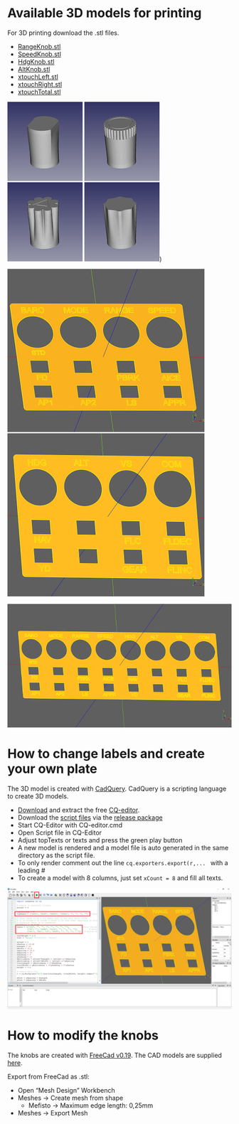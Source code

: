 # Available 3D models for printing

For 3D printing download the .stl files.
* [RangeKnob.stl](./RangeKnob.stl)
* [SpeedKnob.stl](./SpeedKnob.stl)
* [HdgKnob.stl](./HdgKnob.stl)
* [AltKnob.stl](./AltKnob.stl)
* [xtouchLeft.stl](./xtouchLeft.stl)
* [xtouchRight.stl](./xtouchRight.stl)
* [xtouchTotal.stl](./xtouchTotal.stl)

![Picture Range Knob](../Pics/rangeKnobSmall.png) ![Picture Speed Knob](../Pics/speedKnobSmall.png) ![Picture Heading Knob](../Pics/hdgKnobSmall.png) ![Picture Alt Knob](../Pics/altKnobSmall.png))

![Picture Panel Left](../Pics/panelLeftSmall.png) ![Picture Panel Right](../Pics/panelRightSmall.png)

![Picture Panel Total](../Pics/panelTotalSmall.png)

# How to change labels and create your own plate
The 3D model is created with [CadQuery](https://github.com/CadQuery/cadquery). CadQuery is a scripting language to create 3D models. 
* [Download](https://github.com/CadQuery/CQ-editor/releases/download/0.2/CQ-editor-Windows.zip) and extract the free [CQ-editor](https://github.com/CadQuery/CQ-editor).  
* Download the [script files](./CadQuery) via the [release package](https://github.com/Koseng/MSFSxTouchMini/releases)
* Start CQ-Editor with CQ-editor.cmd
* Open Script file in CQ-Editor
* Adjust topTexts or texts and press the green play button
* A new model is rendered and a model file is auto generated in the same directory as the script file.
* To only render comment out the line ```cq.exporters.export(r,... ``` with a leading # 
* To create a model with 8 columns, just set ```xCount = 8``` and fill all texts.

![Picture cq editor](../Pics/cqEditorMarked.png)

# How to modify the knobs
The knobs are created with [FreeCad v0.19](https://github.com/FreeCAD/FreeCAD). The CAD models are supplied [here](./FreeCad).

Export from FreeCad as .stl:
* Open “Mesh Design” Workbench
* Meshes → Create mesh from shape
     * Mefisto → Maximum edge length: 0,25mm
* Meshes → Export Mesh
